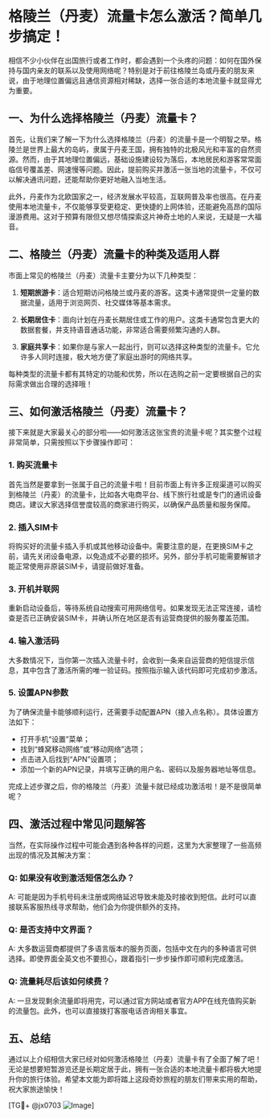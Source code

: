 # 格陵兰（丹麦）流量卡怎么激活？简单几步搞定！

相信不少小伙伴在出国旅行或者工作时，都会遇到一个头疼的问题：如何在国外保持与国内亲友的联系以及使用网络呢？特别是对于前往格陵兰岛或丹麦的朋友来说，由于地理位置偏远且通信资源相对稀缺，选择一张合适的本地流量卡就显得尤为重要。

## 一、为什么选择格陵兰（丹麦）流量卡？

首先，让我们来了解一下为什么选择格陵兰（丹麦）的流量卡是一个明智之举。格陵兰是世界上最大的岛屿，隶属于丹麦王国，拥有独特的北极风光和丰富的自然资源。然而，由于其地理位置偏远，基础设施建设较为落后，本地居民和游客常常面临信号覆盖差、网速慢等问题。因此，提前购买并激活一张当地的流量卡，不仅可以解决通讯问题，还能帮助你更好地融入当地生活。

此外，丹麦作为北欧国家之一，经济发展水平较高，互联网普及率也很高。在丹麦使用本地流量卡，不仅能够享受更稳定、更快捷的上网体验，还能避免高昂的国际漫游费用。这对于预算有限但又想尽情探索这片神奇土地的人来说，无疑是一大福音。

## 二、格陵兰（丹麦）流量卡的种类及适用人群

市面上常见的格陵兰（丹麦）流量卡主要分为以下几种类型：

1. **短期旅游卡**：适合短期访问格陵兰或丹麦的游客。这类卡通常提供一定量的数据流量，适用于浏览网页、社交媒体等基本需求。
   
2. **长期居住卡**：面向计划在丹麦长期居住或工作的用户。这类卡通常包含更大的数据套餐，并支持语音通话功能，非常适合需要频繁沟通的人群。

3. **家庭共享卡**：如果你是与家人一起出行，则可以选择这种类型的流量卡。它允许多人同时连接，极大地方便了家庭出游时的网络共享。

每种类型的流量卡都有其特定的功能和优势，所以在选购之前一定要根据自己的实际需求做出合理的选择哦！

## 三、如何激活格陵兰（丹麦）流量卡？

接下来就是大家最关心的部分啦——如何激活这张宝贵的流量卡呢？其实整个过程非常简单，只需按照以下步骤操作即可：

### 1. 购买流量卡

首先当然是要拿到一张属于自己的流量卡啦！目前市面上有许多正规渠道可以购买到格陵兰（丹麦）的流量卡，比如各大电商平台、线下旅行社或是专门的通讯设备商店。建议大家选择信誉度较高的商家进行购买，以确保产品质量和服务保障。

### 2. 插入SIM卡

将购买好的流量卡插入手机或其他移动设备中。需要注意的是，在更换SIM卡之前，请先关闭设备电源，以免造成不必要的损坏。另外，部分手机可能需要解锁才能正常使用非原装SIM卡，请提前做好准备。

### 3. 开机并联网

重新启动设备后，等待系统自动搜索可用网络信号。如果发现无法正常连接，请检查是否已正确安装SIM卡，并确认所在地区是否有运营商提供的服务覆盖范围。

### 4. 输入激活码

大多数情况下，当你第一次插入流量卡时，会收到一条来自运营商的短信提示信息，其中包含了激活所需的唯一验证码。按照指示输入该代码即可完成初步激活。

### 5. 设置APN参数

为了确保流量卡能够顺利运行，还需要手动配置APN（接入点名称）。具体设置方法如下：
   - 打开手机“设置”菜单；
   - 找到“蜂窝移动网络”或“移动网络”选项；
   - 点击进入后找到“APN”设置项；
   - 添加一个新的APN记录，并填写正确的用户名、密码以及服务器地址等信息。

完成上述步骤之后，你的格陵兰（丹麦）流量卡就已经成功激活啦！是不是很简单呢？

## 四、激活过程中常见问题解答

当然，在实际操作过程中可能会遇到各种各样的问题，这里为大家整理了一些高频出现的情况及其解决方案：

### Q: 如果没有收到激活短信怎么办？
A: 可能是因为手机号码未注册或网络延迟导致未能及时接收到短信。此时可以直接联系客服热线寻求帮助，他们会为你提供额外的支持。

### Q: 是否支持中文界面？
A: 大多数运营商都提供了多语言版本的服务页面，包括中文在内的多种语言可供选择。即使界面全英文也不要担心，跟着指引一步步操作即可顺利完成激活。

### Q: 流量耗尽后该如何续费？
A: 一旦发现剩余流量即将用完，可以通过官方网站或者官方APP在线充值购买新的流量包。此外，也可以直接拨打客服电话咨询相关事宜。

## 五、总结

通过以上介绍相信大家已经对如何激活格陵兰（丹麦）流量卡有了全面了解了吧！无论是想要短暂游览还是长期定居于此，拥有一张合适的本地流量卡都将极大地提升你的旅行体验。希望本文能为即将踏上这段奇妙旅程的朋友们带来实用的帮助，祝大家旅途愉快！

[TG💪+ @jx0703 ![Image](https://github.com/user-attachments/assets/dbca1d08-cadb-493c-b0ec-ad6f7a83f270)]